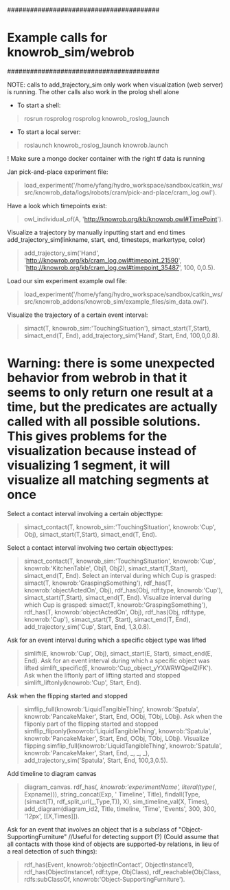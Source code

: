 ########################################
# Example calls for knowrob_sim/webrob #
########################################

NOTE: calls to add_trajectory_sim only work when visualization (web server) is running. The other calls also work in the prolog shell alone

- To start a shell: 
>rosrun rosprolog rosprolog knowrob_roslog_launch

- To start a local server: 
>roslaunch knowrob_roslog_launch knowrob.launch 

! Make sure a mongo docker container with the right tf data is running


Jan pick-and-place experiment file:
>load_experiment('/home/yfang/hydro_workspace/sandbox/catkin_ws/src/knowrob_data/logs/robots/cram/pick-and-place/cram_log.owl').

Have a look which timepoints exist:
>owl_individual_of(A, 'http://knowrob.org/kb/knowrob.owl#TimePoint').

Visualize a trajectory by manually inputting start and end times 
add_trajectory_sim(linkname, start, end, timesteps, markertype, color) 
>add_trajectory_sim('Hand', 'http://knowrob.org/kb/cram_log.owl#timepoint_21590', 'http://knowrob.org/kb/cram_log.owl#timepoint_35487', 100, 0,0.5).

Load our sim experiment example owl file:
>load_experiment('/home/yfang/hydro_workspace/sandbox/catkin_ws/src/knowrob_addons/knowrob_sim/example_files/sim_data.owl').

Visualize the trajectory of a certain event interval:
>simact(T, knowrob_sim:'TouchingSituation'), simact_start(T,Start), simact_end(T, End), add_trajectory_sim('Hand', Start, End, 100,0,0.8).

# Warning: there is some unexpected behavior from webrob in that it seems to only return one result at a time, but the predicates are actually called with all possible solutions. This gives problems for the visualization because instead of visualizing 1 segment, it will visualize all matching segments at once #
Select a contact interval involving a certain objecttype:
>simact_contact(T, knowrob_sim:'TouchingSituation', knowrob:'Cup', Obj), simact_start(T,Start), simact_end(T, End).

Select a contact interval involving two certain objecttypes:
>simact_contact(T, knowrob_sim:'TouchingSituation', knowrob:'Cup', knowrob:'KitchenTable', Obj1, Obj2), simact_start(T,Start), simact_end(T, End).
Select an interval during which Cup is grasped:
>simact(T, knowrob:'GraspingSomething'), rdf_has(T, knowrob:'objectActedOn', Obj), rdf_has(Obj, rdf:type, knowrob:'Cup'), simact_start(T,Start), simact_end(T, End).
Visualize interval during which Cup is grasped:
>simact(T, knowrob:'GraspingSomething'), rdf_has(T, knowrob:'objectActedOn', Obj), rdf_has(Obj, rdf:type, knowrob:'Cup'), simact_start(T, Start), simact_end(T, End), add_trajectory_sim('Cup', Start, End, 1,3,0.8).

Ask for an event interval during which a specific object type was lifted
>simlift(E, knowrob:'Cup', Obj), simact_start(E, Start), simact_end(E, End).
Ask for an event interval during which a specific object was lifted
>simlift_specific(E, knowrob:'Cup_object_yYXWRWQpelZIFK').
Ask when the liftonly part of lifting started and stopped
>simlift_liftonly(knowrob:'Cup', Start, End).

Ask when the flipping started and stopped
>simflip_full(knowrob:'LiquidTangibleThing', knowrob:'Spatula', knowrob:'PancakeMaker', Start, End, OObj, TObj, LObj).
Ask when the fliponly part of the flipping started and stopped
>simflip_fliponly(knowrob:'LiquidTangibleThing', knowrob:'Spatula', knowrob:'PancakeMaker', Start, End, OObj, TObj, LObj).
Visualize flipping
>simflip_full(knowrob:'LiquidTangibleThing', knowrob:'Spatula', knowrob:'PancakeMaker', Start, End, _, _, _), add_trajectory_sim('Spatula', Start, End, 100,3,0.5).

Add timeline to diagram canvas
>diagram_canvas.
>rdf_has(_, knowrob:'experimentName', literal(type(_, Expname))), string_concat(Exp, ' Timeline', Title), findall(Type, (simact(T), rdf_split_url(_,Type,T)), X), sim_timeline_val(X, Times), add_diagram(diagram_id2, Title, timeline, 'Time', 'Events', 300, 300, '12px', [[X,Times]]). 

Ask for an event that involves an object that is a subclass of "Object-SupportingFurniture" 
//Useful for detecting support (?) (Could assume that all contacts with those kind of objects are supported-by relations, in lieu of a real detection of such things):
>rdf_has(Event, knowrob:'objectInContact', ObjectInstance1), rdf_has(ObjectInstance1, rdf:type, ObjClass), rdf_reachable(ObjClass, rdfs:subClassOf, knowrob:'Object-SupportingFurniture').